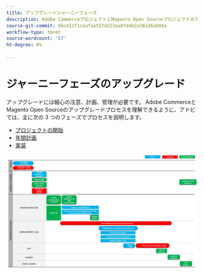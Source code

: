 ```yaml
---
title: アップグレードジャーニーフェーズ
description: Adobe CommerceプロジェクトとMagento Open Sourceプロジェクトのアップグレードジャーニーの様々なフェーズについて説明します。
source-git-commit: bbc412f1ceafaa557d223aabfd4b2a381d6ab04a
workflow-type: tm+mt
source-wordcount: '57'
ht-degree: 0%

---
```



# ジャーニーフェーズのアップグレード

アップグレードには細心の注意、計画、管理が必要です。 Adobe CommerceとMagento Open Sourceのアップグレードプロセスを理解できるように、アドビでは、主に次の 3 つのフェーズでプロセスを説明します。

- [プロジェクトの開始](project-launch.md)
- [年間計画](annual-planning.md)
- [実装](implementation.md)

![](../../assets/upgrade-guide/upgrade-journey-phases.svg)

